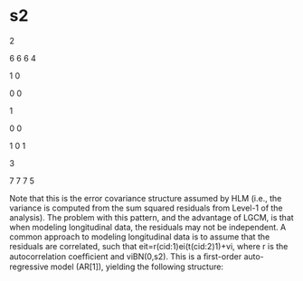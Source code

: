 # s2

2

6 6 6 4

1 0

0 0

1

0 0

1 0 1

3

7 7 7 5

Note that this is the error covariance structure assumed by HLM (i.e., the variance is computed from the sum squared residuals from Level-1 of the analysis). The problem with this pattern, and the advantage of LGCM, is that when modeling longitudinal data, the residuals may not be independent. A common approach to modeling longitudinal data is to assume that the residuals are correlated, such that eit=r(cid:1)ei(t(cid:2)1)+vi, where r is the autocorrelation coefﬁcient and viBN(0,s2). This is a ﬁrst-order auto- regressive model (AR[1]), yielding the following structure: